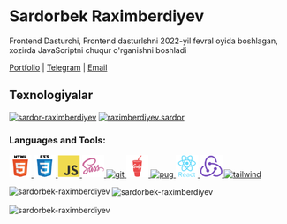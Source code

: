 # Sardorbek Raximberdiyev

Frontend Dasturchi, Frontend dasturlshni 2022-yil fevral oyida boshlagan, xozirda JavaScriptni chuqur o'rganishni boshladi

[Portfolio](https://srb-portfolio.netlify.app) | [Telegram](https://t.me/sardor_raximberdiyev) | [Email](mailto:sardorraximberdiyev@9gmail.com)


## Texnologiyalar

<p align="left">
<a href="https://fb.com/sardor-raximberdiyev" target="blank"><img align="center" src="https://raw.githubusercontent.com/rahuldkjain/github-profile-readme-generator/master/src/images/icons/Social/facebook.svg" alt="sardor-raximberdiyev" height="30" width="40" /></a>
<a href="https://instagram.com/raximberdiyev.sardor" target="blank"><img align="center" src="https://raw.githubusercontent.com/rahuldkjain/github-profile-readme-generator/master/src/images/icons/Social/instagram.svg" alt="raximberdiyev.sardor" height="30" width="40" /></a>
</p>

<h3 align="left">Languages and Tools:</h3>
  <p align="left">
  <a href="https://www.w3.org/html/" target="_blank" rel="noreferrer"><img src="https://raw.githubusercontent.com/devicons/devicon/master/icons/html5/html5-original-wordmark.svg" alt="html5" width="40" height="40"/> </a>
  <a href="https://www.w3schools.com/css/" target="_blank" rel="noreferrer"><img src="https://raw.githubusercontent.com/devicons/devicon/master/icons/css3/css3-original-wordmark.svg" alt="css3" width="40" height="40"/> </a>
  <a href="https://developer.mozilla.org/en-US/docs/Web/JavaScript" target="_blank" rel="noreferrer"><img src="https://raw.githubusercontent.com/devicons/devicon/master/icons/javascript/javascript-original.svg" alt="javascript" width="40" height="40"/> </a>
  <a href="https://sass-lang.com" target="_blank" rel="noreferrer"><img src="https://raw.githubusercontent.com/devicons/devicon/master/icons/sass/sass-original.svg" alt="sass" width="40" height="40"/> </a>
  <a href="https://git-scm.com/" target="_blank" rel="noreferrer"><img src="https://www.vectorlogo.zone/logos/git-scm/git-scm-icon.svg" alt="git" width="40" height="40"/> </a>
  <a href="https://gulpjs.com" target="_blank" rel="noreferrer"><img src="https://raw.githubusercontent.com/devicons/devicon/master/icons/gulp/gulp-plain.svg" alt="gulp" width="40" height="40"/> </a>
  <a href="https://pugjs.org" target="_blank" rel="noreferrer"><img src="https://cdn.worldvectorlogo.com/logos/pug.svg" alt="pug" width="40" height="40"/> </a>
  <a href="https://reactjs.org/" target="_blank" rel="noreferrer"><img src="https://raw.githubusercontent.com/devicons/devicon/master/icons/react/react-original-wordmark.svg" alt="react" width="40" height="40"/> </a>
  <a href="https://redux.js.org" target="_blank" rel="noreferrer"><img src="https://raw.githubusercontent.com/devicons/devicon/master/icons/redux/redux-original.svg" alt="redux" width="40" height="40"/> </a>
  <a href="https://tailwindcss.com/" target="_blank" rel="noreferrer"><img src="https://www.vectorlogo.zone/logos/tailwindcss/tailwindcss-icon.svg" alt="tailwind" width="40" height="40"/> </a>
</p>

<p><img align="left" src="https://github-readme-stats.vercel.app/api/top-langs?username=sardorbek-raximberdiyev&show_icons=true&locale=en&layout=compact" alt="sardorbek-raximberdiyev" /></p>

<p>&nbsp;<img align="center" src="https://github-readme-stats.vercel.app/api?username=sardorbek-raximberdiyev&show_icons=true&locale=en" alt="sardorbek-raximberdiyev" /></p>

<p><img align="center" src="https://github-readme-streak-stats.herokuapp.com/?user=sardorbek-raximberdiyev&" alt="sardorbek-raximberdiyev" /></p>

